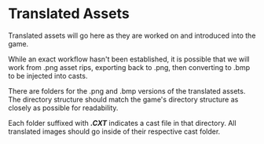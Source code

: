 # Translated Assets

Translated assets will go here as they are worked on and introduced into the game. 

While an exact workflow hasn't been established, it is possible that we will work from .png asset rips, exporting back to .png, then converting to .bmp to be injected into casts. 

There are folders for the .png and .bmp versions of the translated assets. The directory structure should match the game's directory structure as closely as possible for readability. 

Each folder suffixed with ___.CXT___ indicates a cast file in that directory. All translated images should go inside of their respective cast folder.